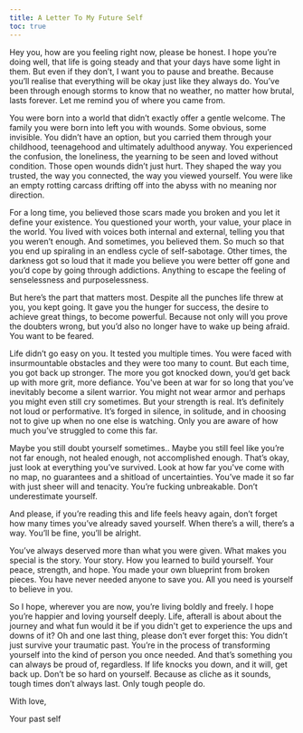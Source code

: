 ```yaml
---
title: A Letter To My Future Self
toc: true
---
```


Hey you, how are you feeling right now, please be honest. I hope you’re doing well, that life is going steady and that your days have some light in them. But even if they don’t, I want you to pause and breathe. Because you’ll realise that everything will be okay just like they always do. You’ve been through enough storms to know that no weather, no matter how brutal, lasts forever. Let me remind you of where you came from.

You were born into a world that didn’t exactly offer a gentle welcome. The family you were born into left you with wounds. Some obvious, some invisible. You didn’t have an option, but you carried them through your childhood, teenagehood and ultimately adulthood anyway. You experienced the confusion, the loneliness, the yearning to be seen and loved without condition. Those open wounds didn’t just hurt. They shaped the way you trusted, the way you connected, the way you viewed yourself. You were like an empty rotting carcass drifting off into the abyss with no meaning nor direction. 

For a long time, you believed those scars made you broken and you let it define your existence. You questioned your worth, your value, your place in the world. You lived with voices both internal and external, telling you that you weren’t enough. And sometimes, you believed them. So much so that you end up spiraling in an endless cycle of self-sabotage. Other times, the darkness got so loud that it made you believe you were better off gone and you’d cope by going through addictions. Anything to escape the feeling of senselessness and purposelessness. 

But here’s the part that matters most. Despite all the punches life threw at you, you kept going. It gave you the hunger for success, the desire to achieve great things, to become powerful. Because not only will you prove the doubters wrong, but you’d also no longer have to wake up being afraid. You want to be feared. 

Life didn’t go easy on you. It tested you multiple times. You were faced with insurmountable obstacles and they were too many to count. But each time, you got back up stronger. The more you got knocked down, you’d get back up with more grit, more defiance. You've been at war for so long that you’ve inevitably become a silent warrior. You might not wear armor and perhaps you might even still cry sometimes. But your strength is real. It’s definitely not loud or performative. It’s forged in silence, in solitude, and in choosing not to give up when no one else is watching. Only you are aware of how much you’ve struggled to come this far.

Maybe you still doubt yourself sometimes.. Maybe you still feel like you’re not far enough, not healed enough, not accomplished enough. That’s okay, just look at everything you’ve survived. Look at how far you've come with no map, no guarantees and a shitload of uncertainties. You’ve made it so far with just sheer will and tenacity. You’re fucking unbreakable. Don’t underestimate yourself.

And please, if you’re reading this and life feels heavy again, don’t forget how many times you’ve already saved yourself. When there’s a will, there’s a way. You’ll be fine, you’ll be alright.

You’ve always deserved more than what you were given. What makes you special is the story. Your story. How you learned to build yourself. Your peace, strength, and hope. You made your own blueprint from broken pieces. You have never needed anyone to save you. All you need is yourself to believe in you.

So I hope, wherever you are now, you’re living boldly and freely. I hope you’re happier and loving yourself deeply. Life, afterall is about about the journey and what fun would it be if you didn't get to experience the ups and downs of it? Oh and one last thing, please don’t ever forget this: You didn’t just survive your traumatic past. You’re in the process of transforming yourself into the kind of person you once needed. And that’s something you can always be proud of, regardless. If life knocks you down, and it will, get back up. Don’t be so hard on yourself. Because as cliche as it sounds, tough times don’t always last. Only tough people do.

With love,

Your past self



